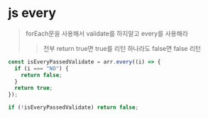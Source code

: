 # js every

> forEach문을 사용해서 validate를 하지말고 every를 사용해라
>
> > 전부 return true면 true를 리턴 하나라도 false면 false 리턴

```js
const isEveryPassedValidate = arr.every((i) => {
  if (i === "NO") {
    return false;
  }
  return true;
});

if (!isEveryPassedValidate) return false;
```
